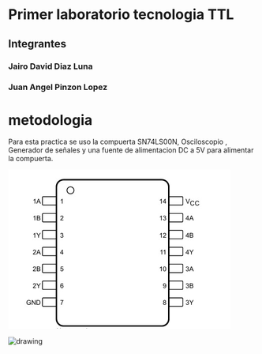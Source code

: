 # Primer laboratorio tecnologia  TTL

## Integrantes

### Jairo David Diaz Luna

### Juan Angel Pinzon Lopez

# metodologia

Para esta practica se uso la  compuerta SN74LS00N, Osciloscopio , Generador de señales y una fuente de alimentacion DC a 5V para alimentar la compuerta.

![hola](/Lab01/Imagenes/Pin_out_SN74LS00N.jpg)

<img src="ciruito_en_la_protoboard.jpg" alt="drawing" width="200"/>


